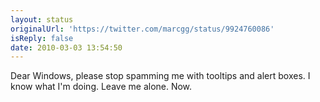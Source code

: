 ```yaml
---
layout: status
originalUrl: 'https://twitter.com/marcgg/status/9924760086'
isReply: false
date: 2010-03-03 13:54:50
---
```


Dear Windows, please stop spamming me with tooltips and alert boxes. I know what I'm doing. Leave me alone. Now.
